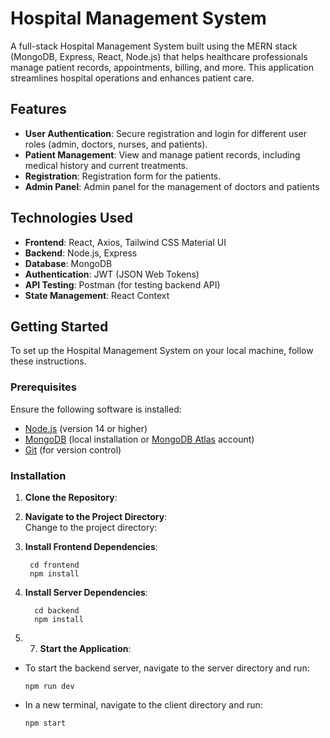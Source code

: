 # Hospital Management System

A full-stack Hospital Management System built using the MERN stack (MongoDB, Express, React, Node.js) that helps healthcare professionals manage patient records, appointments, billing, and more. This application streamlines hospital operations and enhances patient care.


## Features

- **User Authentication**: Secure registration and login for different user roles (admin, doctors, nurses, and patients).
- **Patient Management**: View and manage patient records, including medical history and current treatments.
- **Registration**: Registration form for the patients.
- **Admin Panel**: Admin panel for the management of doctors and patients
  

## Technologies Used

- **Frontend**: React, Axios, Tailwind CSS  Material UI
- **Backend**: Node.js, Express
- **Database**: MongoDB
- **Authentication**: JWT (JSON Web Tokens)
- **API Testing**: Postman (for testing backend API)
- **State Management**: React Context 

## Getting Started

To set up the Hospital Management System on your local machine, follow these instructions.

### Prerequisites

Ensure the following software is installed:

- [Node.js](https://nodejs.org/) (version 14 or higher)
- [MongoDB](https://www.mongodb.com/) (local installation or [MongoDB Atlas](https://www.mongodb.com/cloud/atlas) account)
- [Git](https://git-scm.com/) (for version control)

### Installation

1. **Clone the Repository**:  

2. **Navigate to the Project Directory**:  
Change to the project directory:
3.  **Install Frontend Dependencies**:

         cd frontend
         npm install
    
5. **Install Server Dependencies**:

         cd backend
         npm install
6. 7. **Start the Application**:  
- To start the backend server, navigate to the server directory and run:
  ```
  npm run dev
  ```

- In a new terminal, navigate to the client directory and run:
  ```
  npm start
  ```

